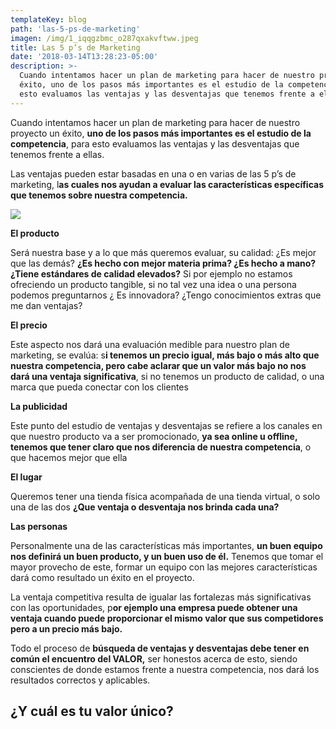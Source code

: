 ```yaml
---
templateKey: blog
path: 'las-5-ps-de-marketing'
imagen: /img/1_iqqgzbmc_o287qxakvftww.jpeg
title: Las 5 p’s de Marketing
date: '2018-03-14T13:28:23-05:00'
description: >-
  Cuando intentamos hacer un plan de marketing para hacer de nuestro proyecto un
  éxito, uno de los pasos más importantes es el estudio de la competencia, para
  esto evaluamos las ventajas y las desventajas que tenemos frente a ellas.
---
```

Cuando intentamos hacer un plan de marketing para hacer de nuestro proyecto un éxito, **uno de los pasos más importantes es el estudio de la competencia**, para esto evaluamos las ventajas y las desventajas que tenemos frente a ellas.

Las ventajas pueden estar basadas en una o en varias de las 5 p’s de marketing, l**as cuales nos ayudan a evaluar las características específicas que tenemos sobre nuestra competencia.**

![](/img/1_iqqgzbmc_o287qxakvftww.jpeg)





**El producto**

Será nuestra base y a lo que más queremos evaluar, su calidad: ¿Es mejor que las demás? **¿Es hecho con mejor materia prima? ¿Es hecho a mano? ¿Tiene estándares de calidad elevados?** Si por ejemplo no estamos ofreciendo un producto tangible, si no tal vez una idea o una persona podemos preguntarnos ¿ Es innovadora? ¿Tengo conocimientos extras que me dan ventajas?



**El precio**

Este aspecto nos dará una evaluación medible para nuestro plan de marketing, se evalúa: s**i tenemos un precio igual, más bajo o más alto que nuestra competencia, pero cabe aclarar que un valor más bajo no nos dará una ventaja significativa**, si no tenemos un producto de calidad, o una marca que pueda conectar con los clientes



**La publicidad**

Este punto del estudio de ventajas y desventajas se refiere a los canales en que nuestro producto va a ser promocionado, **ya sea online u offline, tenemos que tener claro que nos diferencia de nuestra competencia**, o que hacemos mejor que ella



**El lugar**

Queremos tener una tienda física acompañada de una tienda virtual, o solo una de las dos **¿Que ventaja o desventaja nos brinda cada una?**



**Las personas**

Personalmente una de las características más importantes, **un buen equipo nos definirá un buen producto, y un buen uso de él.** Tenemos que tomar el mayor provecho de este, formar un equipo con las mejores características dará como resultado un éxito en el proyecto.



La ventaja competitiva resulta de igualar las fortalezas más significativas con las oportunidades, p**or ejemplo una empresa puede obtener una ventaja cuando puede proporcionar el mismo valor que sus competidores pero a un precio más bajo.**



Todo el proceso de **búsqueda de ventajas y desventajas debe tener en común el encuentro del VALOR,** ser honestos acerca de esto, siendo conscientes de donde estamos frente a nuestra competencia, nos dará los resultados correctos y aplicables.



## **¿Y cuál es tu valor único?**
